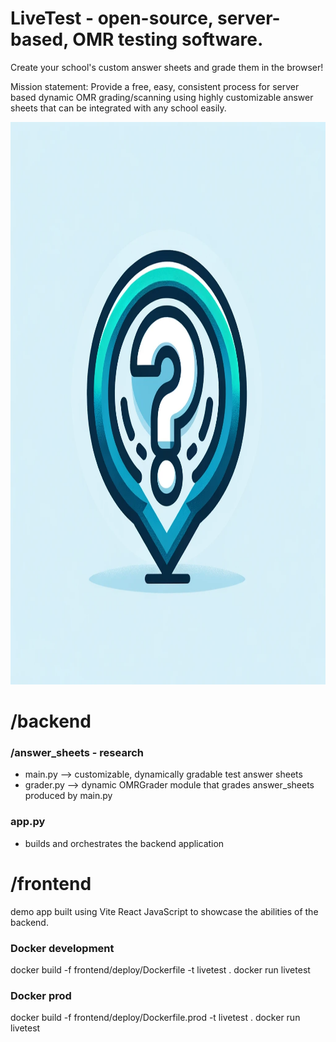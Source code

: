 # LiveTest - open-source, server-based, OMR testing software. 

  Create your school's custom answer sheets and grade them in the browser!



Mission statement: Provide a free, easy, consistent process for server based dynamic OMR grading/scanning using highly customizable answer sheets that can be integrated with any school easily. 



<img src="frontend/app/src/assets/LiveTestLogo.png" alt="LiveTestLogo" width="700" height="900">

# /backend
### /answer_sheets  - research
  - main.py --> customizable, dynamically gradable test answer sheets
  - grader.py --> dynamic OMRGrader module that grades answer_sheets produced by main.py

### app.py   
  - builds and orchestrates the backend application
        
        
# /frontend 
  demo app built using Vite React JavaScript to showcase the abilities of the backend. 

### Docker development
  docker build -f frontend/deploy/Dockerfile -t livetest .
  docker run livetest

### Docker prod
  docker build -f frontend/deploy/Dockerfile.prod -t livetest .
  docker run livetest